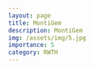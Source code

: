 ```yaml
---
layout: page
title: MontiGem 
description: MontiGem
img: /assets/img/5.jpg
importance: 5
category: RWTH
---
```

